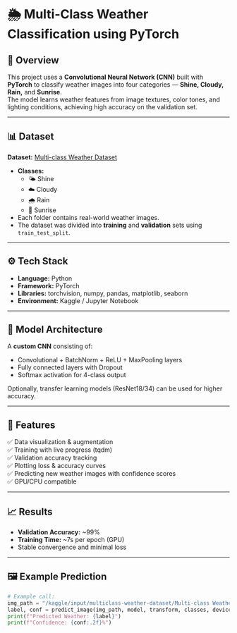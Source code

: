 # 🌦️ Multi-Class Weather Classification using PyTorch

## 📘 Overview  
This project uses a **Convolutional Neural Network (CNN)** built with **PyTorch** to classify weather images into four categories — **Shine, Cloudy, Rain,** and **Sunrise**.  
The model learns weather features from image textures, color tones, and lighting conditions, achieving high accuracy on the validation set.

---

## 📊 Dataset  
**Dataset:** [Multi-class Weather Dataset](https://www.kaggle.com/datasets/pratik2901/multiclass-weather-dataset)

- **Classes:**  
  - 🌤️ Shine  
  - ☁️ Cloudy  
  - 🌧️ Rain  
  - 🌅 Sunrise  
- Each folder contains real-world weather images.  
- The dataset was divided into **training** and **validation** sets using `train_test_split`.  

---

## ⚙️ Tech Stack
- **Language:** Python  
- **Framework:** PyTorch  
- **Libraries:** torchvision, numpy, pandas, matplotlib, seaborn  
- **Environment:** Kaggle / Jupyter Notebook  

---

## 🧠 Model Architecture
A **custom CNN** consisting of:
- Convolutional + BatchNorm + ReLU + MaxPooling layers  
- Fully connected layers with Dropout  
- Softmax activation for 4-class output  

Optionally, transfer learning models (ResNet18/34) can be used for higher accuracy.

---

## 🚀 Features
✅ Data visualization & augmentation  
✅ Training with live progress (tqdm)  
✅ Validation accuracy tracking  
✅ Plotting loss & accuracy curves  
✅ Predicting new weather images with confidence scores  
✅ GPU/CPU compatible  

---

## 📈 Results
- **Validation Accuracy:** ~99%  
- **Training Time:** ~7s per epoch (GPU)  
- Stable convergence and minimal loss  

---

## 🖼️ Example Prediction

```python
# Example call:
img_path = "/kaggle/input/multiclass-weather-dataset/Multi-class Weather Dataset/Sunrise/sunrise10.jpg"
label, conf = predict_image(img_path, model, transform, classes, device)
print(f"Predicted Weather: {label}")
print(f"Confidence: {conf:.2f}%")
